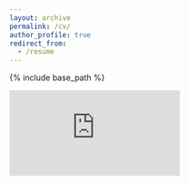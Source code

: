 ```yaml
---
layout: archive
permalink: /cv/
author_profile: true
redirect_from:
  - /resume
---
```


{% include base_path %}

<iframe src="https://drive.google.com/viewerng/viewer?url=http://docs.google.com/fileview?id=0B91AK3w83o5LOUdHel9DWTZfSk0&hl=en&pid=explorer&efh=false&a=v&chrome=false&embedded=true" frameborder="0"></iframe>
